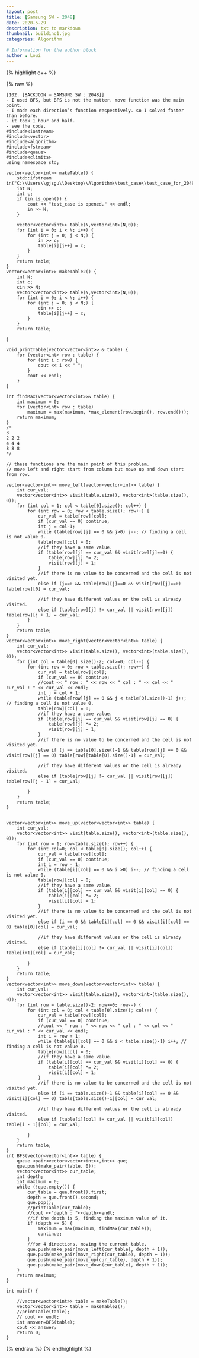 ```yaml
---
layout: post
title: [Samsung SW - 2048]
date: 2020-5-29
description: txt to markdown
thumbnail: building1.jpg
categories: Algorithm

# Information for the author block
author : Loui
---
```


{% highlight c++ %}

{% raw %}

	﻿[102. [BACKJOON – SAMSUNG SW : 2048]]
	- I used BFS, but BFS is not the matter. move function was the main point.
	- I made each direction’s function respectively. so I solved faster than before.
	- it took 1 hour and half.
	- see the code.
	#include<iostream>
	#include<vector>
	#include<algorithm>
	#include<fstream>
	#include<queue>
	#include<climits>
	using namespace std;
	
	vector<vector<int>> makeTable() {
		std::ifstream in("C:\\Users\\gjsgu\\Desktop\\Algorithm\\test_case\\test_case_for_2048.txt");
		int N;
		int c;
		if (in.is_open()) {
			cout << "test_case is opened." << endl;
			in >> N;
		}
		
		vector<vector<int>> table(N,vector<int>(N,0));
		for (int i = 0; i < N; i++) {
			for (int j = 0; j < N;) {
				in >> c;
				table[i][j++] = c;
			}
		}
		return table;
	}
	vector<vector<int>> makeTable2() {
		int N;
		int c;
		cin >> N;
		vector<vector<int>> table(N,vector<int>(N,0));
		for (int i = 0; i < N; i++) {
			for (int j = 0; j < N;) {
				cin >> c;
				table[i][j++] = c;
			}
		}
		return table;
	
	}
	
	void printTable(vector<vector<int>> & table) {
		for (vector<int> row : table) {
			for (int i : row) {
				cout << i << " ";
			}
			cout << endl;
		}
	}
	
	int findMax(vector<vector<int>>& table) {
		int maximum = 0;
		for (vector<int> row : table) 
			maximum = max(maximum, *max_element(row.begin(), row.end()));
		return maximum;
	}
	/*
	3
	2 2 2
	4 4 4
	8 8 8
	*/
	
	// these functions are the main point of this problem.
	// move left and right start from column but move up and down start from row.
	
	vector<vector<int>> move_left(vector<vector<int>> table) {
		int cur_val;
		vector<vector<int>> visit(table.size(), vector<int>(table.size(), 0));
		for (int col = 1; col < table[0].size(); col++) { 
			for (int row = 0; row < table.size(); row++) {
				cur_val = table[row][col];
				if (cur_val == 0) continue;
				int j = col-1;
				while (table[row][j] == 0 && j>0) j--; // finding a cell is not value 0.
				table[row][col] = 0;
				//if they have a same value.
				if (table[row][j] == cur_val && visit[row][j]==0) {
					table[row][j] *= 2;
					visit[row][j] = 1;
				}
				//if there is no value to be concerned and the cell is not visited yet.
				else if (j==0 && table[row][j]==0 && visit[row][j]==0) 	table[row][0] = cur_val;
				
				//if they have different values or the cell is already visited.
				else if (table[row][j] != cur_val || visit[row][j]) table[row][j + 1] = cur_val;
			}
		}
		return table;
	}
	vector<vector<int>> move_right(vector<vector<int>> table) {
		int cur_val;
		vector<vector<int>> visit(table.size(), vector<int>(table.size(), 0));
		for (int col = table[0].size()-2; col>=0; col--) {
			for (int row = 0; row < table.size(); row++) {
				cur_val = table[row][col];
				if (cur_val == 0) continue;
				//cout << " row : " << row << " col : " << col << " cur_val : " << cur_val << endl;
				int j = col + 1;
				while (table[row][j] == 0 && j < table[0].size()-1) j++; // finding a cell is not value 0.
				table[row][col] = 0;
				//if they have a same value.
				if (table[row][j] == cur_val && visit[row][j] == 0) {
					table[row][j] *= 2;
					visit[row][j] = 1;
				}
				//if there is no value to be concerned and the cell is not visited yet.
				else if (j == table[0].size()-1 && table[row][j] == 0 && visit[row][j] == 0) table[row][table[0].size()-1] = cur_val;
	
				//if they have different values or the cell is already visited.
				else if (table[row][j] != cur_val || visit[row][j]) table[row][j - 1] = cur_val;
				
			}
		}
		return table;
	}
	
	
	vector<vector<int>> move_up(vector<vector<int>> table) {
		int cur_val;
		vector<vector<int>> visit(table.size(), vector<int>(table.size(), 0));
		for (int row = 1; row<table.size(); row++) {
			for (int col=0; col < table[0].size(); col++) {
				cur_val = table[row][col];
				if (cur_val == 0) continue;
				int i = row - 1;
				while (table[i][col] == 0 && i >0) i--; // finding a cell is not value 0.
				table[row][col] = 0;
				//if they have a same value.
				if (table[i][col] == cur_val && visit[i][col] == 0) {
					table[i][col] *= 2;
					visit[i][col] = 1;
				}
				//if there is no value to be concerned and the cell is not visited yet.
				else if (i == 0 && table[i][col] == 0 && visit[i][col] == 0) table[0][col] = cur_val;
	
				//if they have different values or the cell is already visited.
				else if (table[i][col] != cur_val || visit[i][col]) table[i+1][col] = cur_val;
	
			}
		}
		return table;
	}
	vector<vector<int>> move_down(vector<vector<int>> table) {
		int cur_val;
		vector<vector<int>> visit(table.size(), vector<int>(table.size(), 0));
		for (int row = table.size()-2; row>=0; row--) {
			for (int col = 0; col < table[0].size(); col++) {
				cur_val = table[row][col];
				if (cur_val == 0) continue;
				//cout << " row : " << row << " col : " << col << " cur_val : " << cur_val << endl;
				int i = row + 1;
				while (table[i][col] == 0 && i < table.size()-1) i++; // finding a cell is not value 0.
				table[row][col] = 0;
				//if they have a same value.
				if (table[i][col] == cur_val && visit[i][col] == 0) {
					table[i][col] *= 2;
					visit[i][col] = 1;
				}
				//if there is no value to be concerned and the cell is not visited yet.
				else if (i == table.size()-1 && table[i][col] == 0 && visit[i][col] == 0) table[table.size()-1][col] = cur_val;
	
				//if they have different values or the cell is already visited.
				else if (table[i][col] != cur_val || visit[i][col]) table[i - 1][col] = cur_val;
	
			}
		}
		return table;
	}
	int BFS(vector<vector<int>> table) {
		queue <pair<vector<vector<int>>,int>> que;
		que.push(make_pair(table, 0));
		vector<vector<int>> cur_table;
		int depth;
		int maximum = 0;
		while (!que.empty()) {
			cur_table = que.front().first;
			depth = que.front().second;
			que.pop();
			//printTable(cur_table);
			//cout <<"depth : "<<depth<<endl;
			//if the depth is 5, finding the maximum value of it.
			if (depth == 5) { 
				maximum = max(maximum, findMax(cur_table));
				continue;
			}
			//for 4 directions, moving the current table.
			que.push(make_pair(move_left(cur_table), depth + 1));
			que.push(make_pair(move_right(cur_table), depth + 1));
			que.push(make_pair(move_up(cur_table), depth + 1));
			que.push(make_pair(move_down(cur_table), depth + 1));	
		}
		return maximum;
	}
	
	int main() {
		
		//vector<vector<int>> table = makeTable();
		vector<vector<int>> table = makeTable2();
		//printTable(table);
		// cout << endl;
		int answer=BFS(table);
		cout << answer;
		return 0;
	}
	
	
{% endraw %}
{% endhighlight %}

